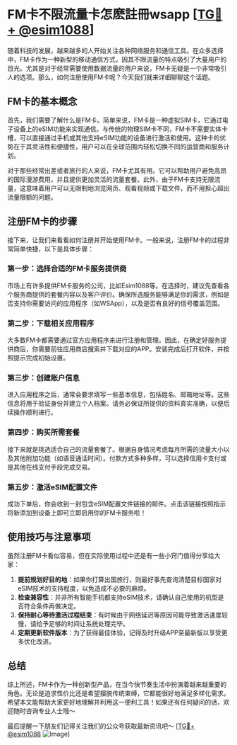 # FM卡不限流量卡怎麽註冊wsapp [[TG💪+ @esim1088](https://t.me/s/esim1088)]

随着科技的发展，越来越多的人开始关注各种网络服务和通信工具。在众多选择中，FM卡作为一种新型的移动通信方式，因其不限流量的特点吸引了大量用户的目光。尤其是对于经常需要使用数据流量的用户来说，FM卡无疑是一个非常吸引人的选项。那么，如何注册使用FM卡呢？今天我们就来详细聊聊这个话题。

## FM卡的基本概念

首先，我们需要了解什么是FM卡。简单来说，FM卡是一种虚拟SIM卡，它通过电子设备上的eSIM功能来实现通信。与传统的物理SIM卡不同，FM卡不需要实体卡槽，可以直接通过手机或其他支持eSIM功能的设备进行激活和使用。这种卡的优势在于其灵活性和便捷性，用户可以在全球范围内轻松切换不同的运营商和服务计划。

对于那些经常出差或者旅行的人来说，FM卡尤其有用。它可以帮助用户避免高昂的国际漫游费用，并且提供更加灵活的流量套餐。此外，由于FM卡支持无限流量，这意味着用户可以无限制地浏览网页、观看视频或下载文件，而不用担心超出流量限额的问题。

## 注册FM卡的步骤

接下来，让我们来看看如何注册并开始使用FM卡。一般来说，注册FM卡的过程非常简单快捷，以下是具体步骤：

### 第一步：选择合适的FM卡服务提供商

市场上有许多提供FM卡服务的公司，比如Esim1088等。在选择时，建议先查看各个服务商提供的套餐内容以及客户评价。确保所选服务能够满足你的需求，例如是否支持你需要访问的应用程序（如WSApp），以及是否有良好的信号覆盖范围。

### 第二步：下载相关应用程序

大多数FM卡都需要通过官方应用程序来进行注册和管理。因此，在确定好服务提供商后，你需要前往应用商店搜索并下载对应的APP。安装完成后打开软件，并按照提示完成初始设置。

### 第三步：创建账户信息

进入应用程序之后，通常会要求填写一些基本信息，包括姓名、邮箱地址等。这些信息将用于验证身份并建立个人档案。请务必保证所提供的资料真实准确，以便后续操作顺利进行。

### 第四步：购买所需套餐

接下来就是挑选适合自己的流量套餐了。根据自身情况考虑每月所需的流量大小以及其他附加功能（如语音通话时间）。付款方式多种多样，可以选择信用卡支付或是其他在线支付手段完成交易。

### 第五步：激活eSIM配置文件

成功下单后，你会收到一封包含eSIM配置文件链接的邮件。点击该链接按照指示将新添加到设备上即可立即启用你的FM卡服务啦！

## 使用技巧与注意事项

虽然注册FM卡看似容易，但在实际使用过程中还是有一些小窍门值得分享给大家：

1. **提前规划好目的地**：如果你打算出国旅行，则最好事先查询清楚目标国家对eSIM技术的支持程度，以免造成不必要的麻烦。
2. **检查兼容性**：并非所有智能手机都支持eSIM技术，请确认自己使用的机型是否符合条件再做决定。
3. **保持耐心等待激活过程结束**：有时候由于网络延迟等原因可能导致激活速度较慢，请给予足够的时间让系统处理完毕。
4. **定期更新软件版本**：为了获得最佳体验，记得及时升级APP至最新版以享受更多优化改进。

## 总结

综上所述，FM卡作为一种创新型产品，在当今快节奏生活中扮演着越来越重要的角色。无论是追求性价比还是希望摆脱传统束缚，它都能很好地满足多样化需求。希望本文能帮助大家更好地理解并利用这一便利工具！如果还有任何疑问的话，欢迎随时咨询专业人士哦～

最后提醒一下朋友们记得关注我们的公众号获取最新资讯吧～ [[TG💪+ @esim1088](https://t.me/s/esim1088) ![Image](https://i.postimg.cc/4NQfJmqS/Snipaste-2025-05-13-00-14-12.png)]